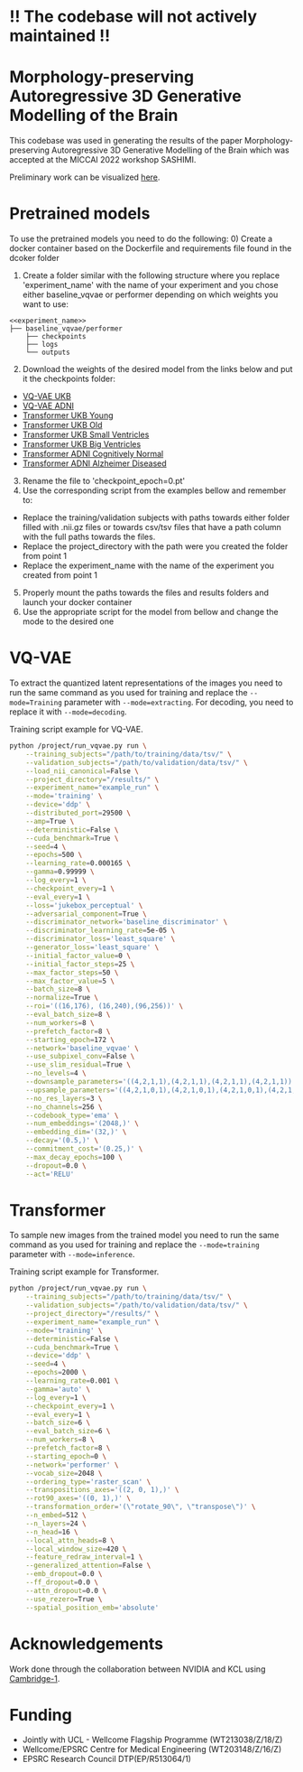 # !! The codebase will not actively maintained !!
# Morphology-preserving Autoregressive 3D Generative Modelling of the Brain 
This codebase was used in generating the results of the paper Morphology-preserving Autoregressive 3D Generative Modelling of the Brain  which was accepted at the MICCAI 2022 workshop SASHIMI.  

Preliminary work can be visualized [here](http://amigos.ai/thisbraindoesnotexist/).

# Pretrained models

To use the pretrained models you need to do the following:
0) Create a docker container based on the Dockerfile and requirements file found in the dcoker folder
1) Create a folder similar with the following structure where you replace 'experiment_name' with the name of your experiment and you chose either baseline_vqvae or performer depending on which weights you want to use:
```
<<experiment_name>>
├── baseline_vqvae/performer
    ├── checkpoints 
    ├── logs
    └── outputs
```
2) Download the weights of the desired model from the links below and put it the checkpoints folder:
* [VQ-VAE UKB](https://drive.google.com/file/d/1ETfWg0g1tEH98dKK2INl30Ol9ID5zC7w/view?usp=sharing)
* [VQ-VAE ADNI](https://drive.google.com/file/d/1PK_ur0WKC00jA22cBzGcbgMVacSzDNdy/view?usp=sharing)
* [Transformer UKB Young](https://drive.google.com/file/d/1R-70AH11i7CsRYnvygohTY5mxO6kUviG/view?usp=sharing)
* [Transformer UKB Old](https://drive.google.com/file/d/12ilo5aEwOBUqRWN6aRHIWOk4-q1Z_g3-/view?usp=sharing)
* [Transformer UKB Small Ventricles](https://drive.google.com/file/d/14I6MRSFDCNOf2_KbmOIOc_gQUZIvbvo1/view?usp=sharing)
* [Transformer UKB Big Ventricles](https://drive.google.com/file/d/1XaLSNjpthGNBzMIhOMq8vl4DFtYQx4Sj/view?usp=sharing)
* [Transformer ADNI Cognitively Normal](https://drive.google.com/file/d/1AjAA6jVTp3syh86xJ3sFphWAX2amx7Fz/view?usp=sharing)
* [Transformer ADNI Alzheimer Diseased](https://drive.google.com/file/d/1kbEqCF3UyazVAXC2PnM8pTlOe1xzbY2p/view?usp=sharing)
3) Rename the file to 'checkpoint_epoch=0.pt'
4) Use the corresponding script from the examples bellow and remember to:
* Replace the training/validation subjects with paths towards either folder filled with .nii.gz files or towards csv/tsv files that have a path column with the full paths towards the files.
* Replace the project_directory with the path were you created the folder from point 1
* Replace the experiment_name with the name of the experiment you created from point 1
5) Properly mount the paths towards the files and results folders and launch your docker container
6) Use the appropriate script for the model from bellow and change the mode to the desired one

# VQ-VAE

To extract the quantized latent representations of the images you need to run the same command as you used for training and replace the `--mode=Training` parameter with `--mode=extracting`. For decoding, you need to replace it with `--mode=decoding`.

Training script example for VQ-VAE.
```bash
python /project/run_vqvae.py run \
    --training_subjects="/path/to/training/data/tsv/" \
    --validation_subjects="/path/to/validation/data/tsv/" \
    --load_nii_canonical=False \
    --project_directory="/results/" \
    --experiment_name="example_run" \
    --mode='training' \
    --device='ddp' \
    --distributed_port=29500 \
    --amp=True \
    --deterministic=False \
    --cuda_benchmark=True \
    --seed=4 \
    --epochs=500 \
    --learning_rate=0.000165 \
    --gamma=0.99999 \
    --log_every=1 \
    --checkpoint_every=1 \
    --eval_every=1 \
    --loss='jukebox_perceptual' \
    --adversarial_component=True \
    --discriminator_network='baseline_discriminator' \
    --discriminator_learning_rate=5e-05 \
    --discriminator_loss='least_square' \
    --generator_loss='least_square' \
    --initial_factor_value=0 \
    --initial_factor_steps=25 \
    --max_factor_steps=50 \
    --max_factor_value=5 \
    --batch_size=8 \
    --normalize=True \
    --roi='((16,176), (16,240),(96,256))' \
    --eval_batch_size=8 \
    --num_workers=8 \
    --prefetch_factor=8 \
    --starting_epoch=172 \
    --network='baseline_vqvae' \
    --use_subpixel_conv=False \
    --use_slim_residual=True \
    --no_levels=4 \
    --downsample_parameters='((4,2,1,1),(4,2,1,1),(4,2,1,1),(4,2,1,1))' \
    --upsample_parameters='((4,2,1,0,1),(4,2,1,0,1),(4,2,1,0,1),(4,2,1,0,1))' \
    --no_res_layers=3 \
    --no_channels=256 \
    --codebook_type='ema' \
    --num_embeddings='(2048,)' \
    --embedding_dim='(32,)' \
    --decay='(0.5,)' \
    --commitment_cost='(0.25,)' \
    --max_decay_epochs=100 \
    --dropout=0.0 \
    --act='RELU'
```

# Transformer

To sample new images from the trained model you need to run the same command as you used for training and replace the `--mode=training` parameter with `--mode=inference`.

Training script example for Transformer.
```bash
python /project/run_vqvae.py run \
    --training_subjects="/path/to/training/data/tsv/" \
    --validation_subjects="/path/to/validation/data/tsv/" \
    --project_directory="/results/" \
    --experiment_name="example_run" \
    --mode='training' \
    --deterministic=False \
    --cuda_benchmark=True \
    --device='ddp' \
    --seed=4 \
    --epochs=2000 \
    --learning_rate=0.001 \
    --gamma='auto' \
    --log_every=1 \
    --checkpoint_every=1 \
    --eval_every=1 \
    --batch_size=6 \
    --eval_batch_size=6 \
    --num_workers=8 \
    --prefetch_factor=8 \
    --starting_epoch=0 \
    --network='performer' \
    --vocab_size=2048 \
    --ordering_type='raster_scan' \
    --transpositions_axes='((2, 0, 1),)' \
    --rot90_axes='((0, 1),)' \
    --transformation_order='(\"rotate_90\", \"transpose\")' \
    --n_embed=512 \
    --n_layers=24 \
    --n_head=16 \
    --local_attn_heads=8 \
    --local_window_size=420 \
    --feature_redraw_interval=1 \
    --generalized_attention=False \
    --emb_dropout=0.0 \
    --ff_dropout=0.0 \
    --attn_dropout=0.0 \
    --use_rezero=True \
    --spatial_position_emb='absolute'
```

# Acknowledgements

Work done through the collaboration between NVIDIA and KCL using [Cambridge-1](https://www.nvidia.com/en-us/industries/healthcare-life-sciences/cambridge-1/).

# Funding
- Jointly with UCL - Wellcome Flagship Programme (WT213038/Z/18/Z)
- Wellcome/EPSRC Centre for Medical Engineering (WT203148/Z/16/Z)
- EPSRC Research Council DTP(EP/R513064/1)
